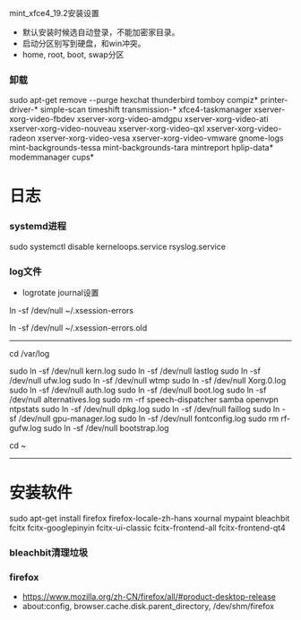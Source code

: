 mint_xfce4_19.2安装设置

- 默认安装时候选自动登录，不能加密家目录。
- 启动分区别写到硬盘，和win冲突。
- home, root, boot, swap分区


### 卸载
sudo apt-get remove --purge hexchat thunderbird tomboy compiz* printer-driver-* simple-scan timeshift transmission-* xfce4-taskmanager xserver-xorg-video-fbdev xserver-xorg-video-amdgpu xserver-xorg-video-ati xserver-xorg-video-nouveau xserver-xorg-video-qxl xserver-xorg-video-radeon xserver-xorg-video-vesa xserver-xorg-video-vmware gnome-logs mint-backgrounds-tessa mint-backgrounds-tara mintreport hplip-data* modemmanager cups*

# 日志


### systemd进程
sudo systemctl disable kerneloops.service rsyslog.service 


### log文件
- logrotate journal设置


ln -sf /dev/null ~/.xsession-errors

ln -sf /dev/null ~/.xsession-errors.old



---
cd /var/log

sudo ln -sf /dev/null kern.log
sudo ln -sf /dev/null lastlog
sudo ln -sf /dev/null ufw.log
sudo ln -sf /dev/null wtmp
sudo ln -sf /dev/null Xorg.0.log
sudo ln -sf /dev/null auth.log
sudo ln -sf /dev/null boot.log
sudo ln -sf /dev/null alternatives.log
sudo rm -rf speech-dispatcher samba openvpn ntpstats
sudo ln -sf /dev/null dpkg.log
sudo ln -sf /dev/null faillog
sudo ln -sf /dev/null gpu-manager.log
sudo ln -sf /dev/null fontconfig.log
sudo rm rf- gufw.log
sudo ln -sf /dev/null bootstrap.log

cd ~

---

# 安装软件
sudo apt-get install firefox firefox-locale-zh-hans xournal mypaint bleachbit fcitx fcitx-googlepinyin fcitx-ui-classic fcitx-frontend-all fcitx-frontend-qt4

### bleachbit清理垃圾

### firefox 
- https://www.mozilla.org/zh-CN/firefox/all/#product-desktop-release
- about:config,   browser.cache.disk.parent_directory,   /dev/shm/firefox
